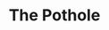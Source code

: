 ---
title: 'The Pothole'
taxonomy:
    category:
        - episode
episode: 16 
pc: 816         
written: Steve O'Donnell and Dan O'Keefe |
directed: Andy Ackerman
aired: February 20, 1997
imdb: 
wiki: 
---